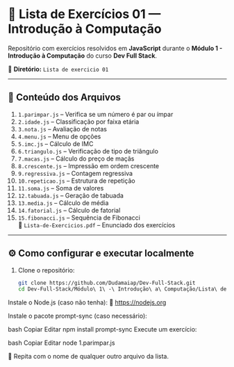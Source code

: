 # 📘 Lista de Exercícios 01 — Introdução à Computação

Repositório com exercícios resolvidos em **JavaScript** durante o **Módulo 1 - Introdução à Computação** do curso **Dev Full Stack**.

📁 **Diretório:** `Lista de exercicio 01`

---

## 📂 Conteúdo dos Arquivos

1. `1.parimpar.js` – Verifica se um número é par ou ímpar  
2. `2.idade.js` – Classificação por faixa etária  
3. `3.nota.js` – Avaliação de notas  
4. `4.menu.js` – Menu de opções  
5. `5.imc.js` – Cálculo de IMC  
6. `6.triangulo.js` – Verificação de tipo de triângulo  
7. `7.macas.js` – Cálculo do preço de maçãs  
8. `8.crescente.js` – Impressão em ordem crescente  
9. `9.regressiva.js` – Contagem regressiva  
10. `10.repeticao.js` – Estrutura de repetição  
11. `11.soma.js` – Soma de valores  
12. `12.tabuada.js` – Geração de tabuada  
13. `13.media.js` – Cálculo de média  
14. `14.fatorial.js` – Cálculo de fatorial  
15. `15.fibonacci.js` – Sequência de Fibonacci  
📄 `Lista-de-Exercicios.pdf` – Enunciado dos exercícios

---

## ⚙️ Como configurar e executar localmente

1. Clone o repositório:
   ```bash
   git clone https://github.com/Dudamaiap/Dev-Full-Stack.git
   cd Dev-Full-Stack/Módulo\ 1\ -\ Introdução\ a\ Computação/Lista\ de\ exercicio\ 01
Instale o Node.js (caso não tenha):
🔗 https://nodejs.org

Instale o pacote prompt-sync (caso necessário):

bash
Copiar
Editar
npm install prompt-sync
Execute um exercício:

bash
Copiar
Editar
node 1.parimpar.js

📌 Repita com o nome de qualquer outro arquivo da lista.
